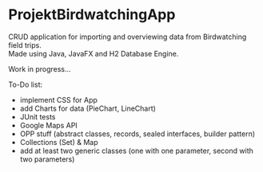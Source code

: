 # ProjektBirdwatchingApp
CRUD application for importing and overviewing data from Birdwatching field trips.<br>
Made using Java, JavaFX and H2 Database Engine.

Work in progress...

To-Do list:
- implement CSS for App
- add Charts for data (PieChart, LineChart)
- JUnit tests
- Google Maps API
- OPP stuff (abstract classes, records, sealed interfaces, builder pattern)
- Collections (Set) & Map
- add at least two generic classes (one with one parameter, second with two parameters)
